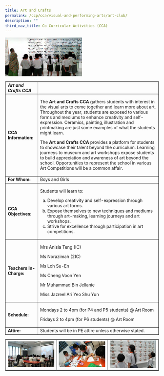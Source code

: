 ```yaml
---
title: Art and Crafts
permalink: /ccp/cca/visual-and-performing-arts/art-club/
description: ""
third_nav_title: Co Curricular Activities (CCA)
---
```

<img style="width: 50%;" src="/images/ac.jpg" />
<table class="table table-bordered table-responsive" border="1" cellpadding="10">
<tbody>
<tr>
<td><em><strong>Art and Crafts CCA</strong></em></td>
<td>&nbsp;</td>
</tr>
<tr>
<td><strong>CCA Information:</strong></td>
<td>
<p>The&nbsp;<strong>Art and Crafts CCA</strong>&nbsp;gathers students with interest in the visual arts to come together and learn more about art. Throughout the year, students are exposed to various forms and mediums to enhance creativity and self-expression. Ceramics, painting, illustration and printmaking are just some examples of what the students might learn.</p>
<p>The&nbsp;<strong>Art and Crafts CCA</strong>&nbsp;provides a platform for students to showcase their talent beyond the curriculum. Learning journeys to museum and art workshops expose students to build appreciation and awareness of art beyond the school. Opportunities to represent the school in various Art Competitions will be a common affair.</p>
</td>
</tr>
<tr>
<td><strong>For Whom:</strong></td>
<td>Boys and Girls</td>
</tr>
<tr>
<td><strong>CCA Objectives:</strong></td>
<td>
<p>Students will learn to:</p>
<ol style="list-style-type: lower-alpha;">
<li>Develop creativity and self-expression through various art forms.</li>
<li>Expose themselves to new techniques and mediums through art-making, learning journeys and art workshops.</li>
<li>Strive for excellence through participation in art competitions.</li>
</ol>
</td>
</tr>
<tr>
<td><strong>Teachers In-Charge:</strong></td>
<td>
<p>Mrs Anisia Teng (IC)</p>
<p>Ms Norazimah (2IC)</p>
<p>Ms Loh Su-En</p>
<p>Ms Cheng Voon Yen</p>
<p>Mr Muhammad Bin Jellanie</p>
<p>Miss Jazreel Ari Yeo Shu Yun</p>
</td>
</tr>
<tr>
<td><strong>Schedule:</strong></td>
<td>
<p>Mondays 2 to 4pm (for P4 and P5 students) @ Art Room</p>
<p>Fridays 2 to 4pm (for P6 students) @ Art Room</p>
</td>
</tr>
<tr>
<td><strong>Attire:</strong></td>
<td>Students will be in PE attire unless otherwise stated.</td>
</tr>
</tbody>
</table>
<table style="border-collapse: collapse; width: 100%;" border="1">
<tbody>
<tr>
<td style="width: 33.3333%;"><img src="/images/ac1.jpg"></td>
<td style="width: 33.3333%;"><img src="/images/ac2.jpg"></td>
<td style="width: 33.3333%;"><img src="/images/ac3.jpg"></td>
</tr>
</tbody>
</table>
